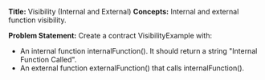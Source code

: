 **Title:** Visibility (Internal and External)
**Concepts:** Internal and external function visibility.

**Problem Statement:**
Create a contract VisibilityExample with:

- An internal function internalFunction(). It should return a string "Internal Function Called".
- An external function externalFunction() that calls internalFunction().